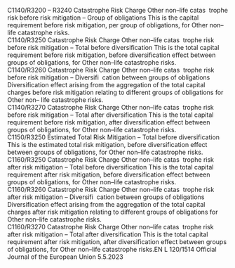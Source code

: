  
C1140/R3200 – 
R3240  Catastrophe Risk Charge 
Other non–life catas ­
trophe risk before risk 
mitigation – Group of 
obligations  This is the capital requirement before risk mitigation, per group of obligations, for 
Other non–life catastrophe risks.  
C1140/R3250  Catastrophe Risk Charge 
Other non–life catas ­
trophe risk before risk 
mitigation – Total before 
diversification  This is the total capital requirement before risk mitigation, before diversification 
effect between groups of obligations, for Other non–life catastrophe risks.  
C1140/R3260  Catastrophe Risk Charge 
Other non–life catas ­
trophe risk before risk 
mitigation – Diversifi ­
cation between groups of 
obligations  Diversification effect arising from the aggregation of the total capital charges 
before risk mitigation relating to different groups of obligations for Other non– 
life catastrophe risks.  
C1140/R3270  Catastrophe Risk Charge 
Other non–life catas ­
trophe risk before risk 
mitigation – Total after 
diversification  This is the total capital requirement before risk mitigation, after diversification 
effect between groups of obligations, for Other non–life catastrophe risks.  
C1150/R3250  Estimated Total Risk 
Mitigation – Total before 
diversification  This is the estimated total risk mitigation, before diversification effect between 
groups of obligations, for Other non–life catastrophe risks.  
C1160/R3250  Catastrophe Risk Charge 
Other non–life catas ­
trophe risk after risk 
mitigation – Total before 
diversification  This is the total capital requirement after risk mitigation, before diversification 
effect between groups of obligations, for Other non–life catastrophe risks.  
C1160/R3260  Catastrophe Risk Charge 
Other non–life catas ­
trophe risk after risk 
mitigation – Diversifi ­
cation between groups of 
obligations  Diversification effect arising from the aggregation of the total capital charges after 
risk mitigation relating to different groups of obligations for Other non–life 
catastrophe risks.  
C1160/R3270  Catastrophe Risk Charge 
Other non–life catas ­
trophe risk after risk 
mitigation – Total after 
diversification  This is the total capital requirement after risk mitigation, after diversification effect 
between groups of obligations, for Other non–life catastrophe risks.EN  L 120/1514 Official Journal of the European Union 5.5.2023